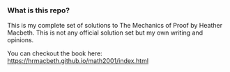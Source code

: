 ### What is this repo?
This is my complete set of solutions to The Mechanics of Proof by Heather Macbeth. This is
not any official solution set but my own writing and opinions. 

You can checkout the book here: https://hrmacbeth.github.io/math2001/index.html

